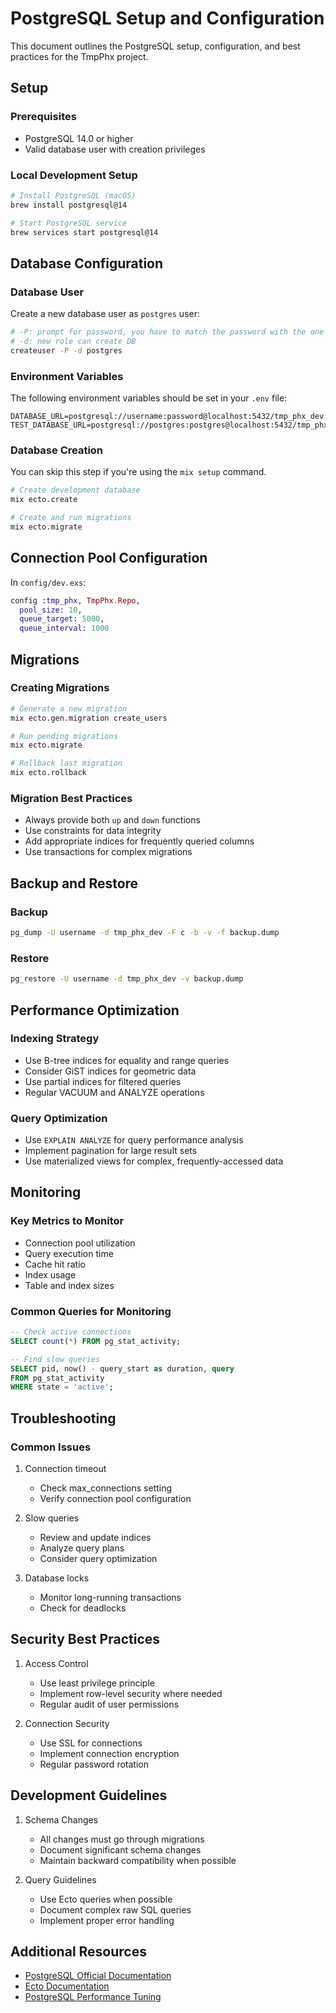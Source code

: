 # PostgreSQL Setup and Configuration

This document outlines the PostgreSQL setup, configuration, and best practices for the TmpPhx project.

## Setup

### Prerequisites
- PostgreSQL 14.0 or higher
- Valid database user with creation privileges

### Local Development Setup
```bash
# Install PostgreSQL (macOS)
brew install postgresql@14

# Start PostgreSQL service
brew services start postgresql@14
```

## Database Configuration

### Database User
Create a new database user as `postgres` user:
```bash
# -P: prompt for password, you have to match the password with the one in config/dev.exs
# -d: new role can create DB
createuser -P -d postgres
```

### Environment Variables
The following environment variables should be set in your `.env` file:
```
DATABASE_URL=postgresql://username:password@localhost:5432/tmp_phx_dev
TEST_DATABASE_URL=postgresql://postgres:postgres@localhost:5432/tmp_phx_test
```

### Database Creation

You can skip this step if you're using the `mix setup` command.

```bash
# Create development database
mix ecto.create

# Create and run migrations
mix ecto.migrate
```

## Connection Pool Configuration

In `config/dev.exs`:
```elixir
config :tmp_phx, TmpPhx.Repo,
  pool_size: 10,
  queue_target: 5000,
  queue_interval: 1000
```

## Migrations

### Creating Migrations
```bash
# Generate a new migration
mix ecto.gen.migration create_users

# Run pending migrations
mix ecto.migrate

# Rollback last migration
mix ecto.rollback
```

### Migration Best Practices
- Always provide both `up` and `down` functions
- Use constraints for data integrity
- Add appropriate indices for frequently queried columns
- Use transactions for complex migrations

## Backup and Restore

### Backup
```bash
pg_dump -U username -d tmp_phx_dev -F c -b -v -f backup.dump
```

### Restore
```bash
pg_restore -U username -d tmp_phx_dev -v backup.dump
```

## Performance Optimization

### Indexing Strategy
- Use B-tree indices for equality and range queries
- Consider GiST indices for geometric data
- Use partial indices for filtered queries
- Regular VACUUM and ANALYZE operations

### Query Optimization
- Use `EXPLAIN ANALYZE` for query performance analysis
- Implement pagination for large result sets
- Use materialized views for complex, frequently-accessed data

## Monitoring

### Key Metrics to Monitor
- Connection pool utilization
- Query execution time
- Cache hit ratio
- Index usage
- Table and index sizes

### Common Queries for Monitoring
```sql
-- Check active connections
SELECT count(*) FROM pg_stat_activity;

-- Find slow queries
SELECT pid, now() - query_start as duration, query 
FROM pg_stat_activity 
WHERE state = 'active';
```

## Troubleshooting

### Common Issues
1. Connection timeout
   - Check max_connections setting
   - Verify connection pool configuration
   
2. Slow queries
   - Review and update indices
   - Analyze query plans
   - Consider query optimization

3. Database locks
   - Monitor long-running transactions
   - Check for deadlocks

## Security Best Practices

1. Access Control
   - Use least privilege principle
   - Implement row-level security where needed
   - Regular audit of user permissions

2. Connection Security
   - Use SSL for connections
   - Implement connection encryption
   - Regular password rotation

## Development Guidelines

1. Schema Changes
   - All changes must go through migrations
   - Document significant schema changes
   - Maintain backward compatibility when possible

2. Query Guidelines
   - Use Ecto queries when possible
   - Document complex raw SQL queries
   - Implement proper error handling

## Additional Resources

- [PostgreSQL Official Documentation](https://www.postgresql.org/docs/)
- [Ecto Documentation](https://hexdocs.pm/ecto/Ecto.html)
- [PostgreSQL Performance Tuning](https://wiki.postgresql.org/wiki/Performance_Optimization)
